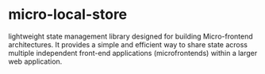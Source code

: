 # micro-local-store
  lightweight state management library designed for building Micro-frontend architectures. It provides a simple and efficient way to share state across multiple independent front-end applications (microfrontends) within a larger web application.
